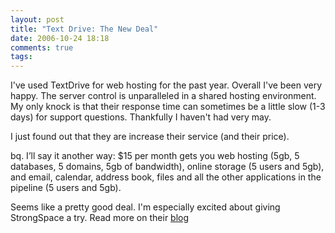 ```yaml
---
layout: post
title: "Text Drive: The New Deal"
date: 2006-10-24 18:18
comments: true
tags:
---
```

I've used TextDrive for web hosting for the past year. Overall I've been very happy. The server control is unparalleled in a shared hosting environment. My only knock is that their response time can sometimes be a little slow (1-3 days) for support questions. Thankfully I haven't had very may.

I just found out that they are increase their service (and their price).

bq. I’ll say it another way: $15 per month gets you web hosting (5gb, 5 databases, 5 domains, 5gb of bandwidth), online storage (5 users and 5gb), and email, calendar, address book, files and all the other applications in the pipeline (5 users and 5gb).

Seems like a pretty good deal. I'm especially excited about giving StrongSpace a try. Read more on their [blog](http://joyeur.com/2006/10/13/introducing-joyent-core.)